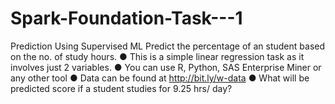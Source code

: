 # Spark-Foundation-Task---1
Prediction Using Supervised ML Predict the percentage of an student based on the no. of study hours. ● This is a simple linear regression task as it involves just 2 variables. ● You can use R, Python, SAS Enterprise Miner or any other tool ● Data can be found at http://bit.ly/w-data ● What will be predicted score if a student studies for 9.25 hrs/ day?
